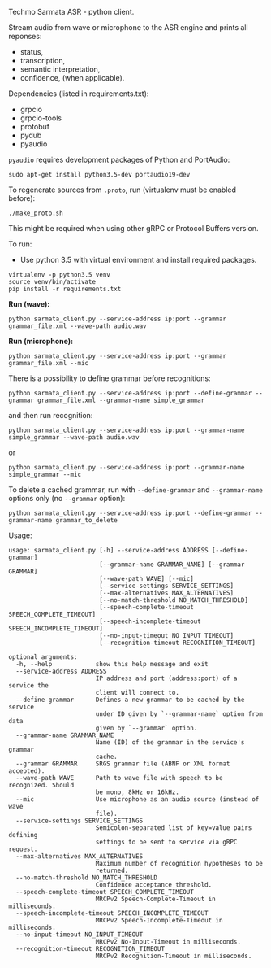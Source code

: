 Techmo Sarmata ASR - python client.

Stream audio from wave or microphone to the ASR engine and prints all reponses:
 - status, 
 - transcription, 
 - semantic interpretation, 
 - confidence,
(when applicable).

Dependencies (listed in requirements.txt):
 - grpcio
 - grpcio-tools
 - protobuf
 - pydub
 - pyaudio

`pyaudio` requires development packages of Python and PortAudio:
```
sudo apt-get install python3.5-dev portaudio19-dev
```

To regenerate sources from `.proto`, run (virtualenv must be enabled before):
```
./make_proto.sh
```
This might be required when using other gRPC or Protocol Buffers version.

To run:
 - Use python 3.5 with virtual environment and install required packages.
```
virtualenv -p python3.5 venv
source venv/bin/activate
pip install -r requirements.txt
```


**Run (wave):**
```
python sarmata_client.py --service-address ip:port --grammar grammar_file.xml --wave-path audio.wav
```
 
**Run (microphone):**
```
python sarmata_client.py --service-address ip:port --grammar grammar_file.xml --mic
```
 
There is a possibility to define grammar before recognitions:
```
python sarmata_client.py --service-address ip:port --define-grammar --grammar grammar_file.xml --grammar-name simple_grammar
```
and then run recognition:
```
python sarmata_client.py --service-address ip:port --grammar-name simple_grammar --wave-path audio.wav
```
or
```
python sarmata_client.py --service-address ip:port --grammar-name simple_grammar --mic
```

To delete a cached grammar, run with `--define-grammar` and `--grammar-name` options only (no `--grammar` option):
```
python sarmata_client.py --service-address ip:port --define-grammar --grammar-name grammar_to_delete
```

Usage:
```
usage: sarmata_client.py [-h] --service-address ADDRESS [--define-grammar]
                         [--grammar-name GRAMMAR_NAME] [--grammar GRAMMAR]
                         [--wave-path WAVE] [--mic]
                         [--service-settings SERVICE_SETTINGS]
                         [--max-alternatives MAX_ALTERNATIVES]
                         [--no-match-threshold NO_MATCH_THRESHOLD]
                         [--speech-complete-timeout SPEECH_COMPLETE_TIMEOUT]
                         [--speech-incomplete-timeout SPEECH_INCOMPLETE_TIMEOUT]
                         [--no-input-timeout NO_INPUT_TIMEOUT]
                         [--recognition-timeout RECOGNITION_TIMEOUT]

optional arguments:
  -h, --help            show this help message and exit
  --service-address ADDRESS
                        IP address and port (address:port) of a service the
                        client will connect to.
  --define-grammar      Defines a new grammar to be cached by the service
                        under ID given by `--grammar-name` option from data
                        given by `--grammar` option.
  --grammar-name GRAMMAR_NAME
                        Name (ID) of the grammar in the service's grammar
                        cache.
  --grammar GRAMMAR     SRGS grammar file (ABNF or XML format accepted).
  --wave-path WAVE      Path to wave file with speech to be recognized. Should
                        be mono, 8kHz or 16kHz.
  --mic                 Use microphone as an audio source (instead of wave
                        file).
  --service-settings SERVICE_SETTINGS
                        Semicolon-separated list of key=value pairs defining
                        settings to be sent to service via gRPC request.
  --max-alternatives MAX_ALTERNATIVES
                        Maximum number of recognition hypotheses to be
                        returned.
  --no-match-threshold NO_MATCH_THRESHOLD
                        Confidence acceptance threshold.
  --speech-complete-timeout SPEECH_COMPLETE_TIMEOUT
                        MRCPv2 Speech-Complete-Timeout in milliseconds.
  --speech-incomplete-timeout SPEECH_INCOMPLETE_TIMEOUT
                        MRCPv2 Speech-Incomplete-Timeout in milliseconds.
  --no-input-timeout NO_INPUT_TIMEOUT
                        MRCPv2 No-Input-Timeout in milliseconds.
  --recognition-timeout RECOGNITION_TIMEOUT
                        MRCPv2 Recognition-Timeout in milliseconds.
```
